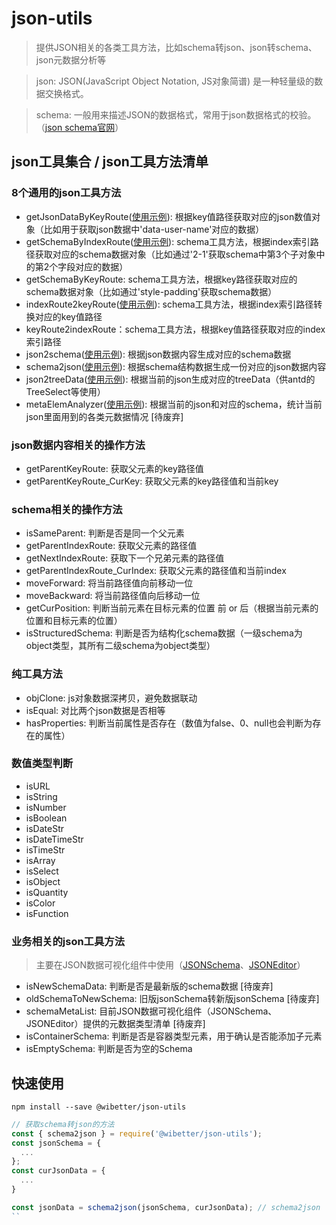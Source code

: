 # json-utils
> 提供JSON相关的各类工具方法，比如schema转json、json转schema、json元数据分析等

> json: JSON(JavaScript Object Notation, JS对象简谱) 是一种轻量级的数据交换格式。

> schema: 一般用来描述JSON的数据格式，常用于json数据格式的校验。（[json schema官网](http://json-schema.org/learn/getting-started-step-by-step.html)）

## json工具集合 / json工具方法清单

### 8个通用的json工具方法
- getJsonDataByKeyRoute([使用示例](https://github.com/wibetter/json-utils/blob/master/docs/getJsonDataByKeyRoute.md)): 根据key值路径获取对应的json数值对象（比如用于获取json数据中'data-user-name'对应的数据）
- getSchemaByIndexRoute([使用示例](https://github.com/wibetter/json-utils/blob/master/docs/getSchemaByIndexRoute.md)): schema工具方法，根据index索引路径获取对应的schema数据对象（比如通过'2-1'获取schema中第3个子对象中的第2个字段对应的数据）
- getSchemaByKeyRoute: schema工具方法，根据key路径获取对应的schema数据对象（比如通过'style-padding'获取schema数据）
- indexRoute2keyRoute([使用示例](https://github.com/wibetter/json-utils/blob/master/docs/indexRoute2keyRoute.md)): schema工具方法，根据index索引路径转换对应的key值路径
- keyRoute2indexRoute：schema工具方法，根据key值路径获取对应的index索引路径
- json2schema([使用示例](https://github.com/wibetter/json-utils/blob/master/docs/json2schema.md)): 根据json数据内容生成对应的schema数据
- schema2json([使用示例](https://github.com/wibetter/json-utils/blob/master/docs/schema2json.md)): 根据schema结构数据生成一份对应的json数据内容
- json2treeData([使用示例](https://github.com/wibetter/json-utils/blob/master/docs/json2treeData.md)): 根据当前的json生成对应的treeData（供antd的TreeSelect等使用）
- metaElemAnalyzer([使用示例](https://github.com/wibetter/json-utils/blob/master/docs/metaElemAnalyzer.md)): 根据当前的json和对应的schema，统计当前json里面用到的各类元数据情况 [待废弃]

### json数据内容相关的操作方法
- getParentKeyRoute: 获取父元素的key路径值
- getParentKeyRoute_CurKey: 获取父元素的key路径值和当前key

### schema相关的操作方法
- isSameParent: 判断是否是同一个父元素
- getParentIndexRoute: 获取父元素的路径值
- getNextIndexRoute: 获取下一个兄弟元素的路径值
- getParentIndexRoute_CurIndex: 获取父元素的路径值和当前index
- moveForward: 将当前路径值向前移动一位
- moveBackward: 将当前路径值向后移动一位
- getCurPosition: 判断当前元素在目标元素的位置 前 or 后（根据当前元素的位置和目标元素的位置）
- isStructuredSchema: 判断是否为结构化schema数据（一级schema为object类型，其所有二级schema为object类型）

### 纯工具方法
- objClone: js对象数据深拷贝，避免数据联动
- isEqual: 对比两个json数据是否相等
- hasProperties: 判断当前属性是否存在（数值为false、0、null也会判断为存在的属性）

### 数值类型判断
- isURL
- isString
- isNumber
- isBoolean
- isDateStr
- isDateTimeStr
- isTimeStr
- isArray
- isSelect
- isObject
- isQuantity
- isColor
- isFunction

### 业务相关的json工具方法
> 主要在JSON数据可视化组件中使用（[JSONSchema](https://github.com/wibetter/json-schema-editor)、[JSONEditor](https://github.com/wibetter/json-editor)）
- isNewSchemaData: 判断是否是最新版的schema数据 [待废弃]
- oldSchemaToNewSchema: 旧版jsonSchema转新版jsonSchema [待废弃]
- schemaMetaList: 目前JSON数据可视化组件（JSONSchema、JSONEditor）提供的元数据类型清单 [待废弃]
- isContainerSchema: 判断是否是容器类型元素，用于确认是否能添加子元素
- isEmptySchema: 判断是否为空的Schema

## 快速使用

```
npm install --save @wibetter/json-utils
```

```js
// 获取schema转json的方法
const { schema2json } = require('@wibetter/json-utils');
const jsonSchema = {
  ...
};
const curJsonData = {
  ...
}

const jsonData = schema2json(jsonSchema, curJsonData); // schema2json
``
